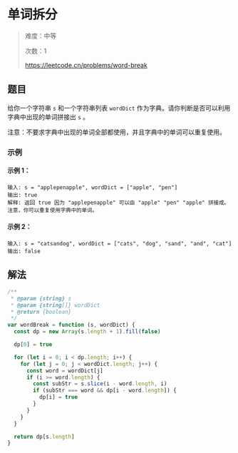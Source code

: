 # 单词拆分

> 难度：中等
>
> 次数：1
>
> https://leetcode.cn/problems/word-break

## 题目

给你一个字符串 `s` 和一个字符串列表 `wordDict` 作为字典。请你判断是否可以利用字典中出现的单词拼接出 `s` 。

注意：不要求字典中出现的单词全部都使用，并且字典中的单词可以重复使用。

### 示例

#### 示例 1：

```
输入: s = "applepenapple", wordDict = ["apple", "pen"]
输出: true
解释: 返回 true 因为 "applepenapple" 可以由 "apple" "pen" "apple" 拼接成。
注意，你可以重复使用字典中的单词。
```

#### 示例 2：

```
输入: s = "catsandog", wordDict = ["cats", "dog", "sand", "and", "cat"]
输出: false
```

## 解法

```javascript
/**
 * @param {string} s
 * @param {string[]} wordDict
 * @return {boolean}
 */
var wordBreak = function (s, wordDict) {
  const dp = new Array(s.length + 1).fill(false)

  dp[0] = true

  for (let i = 0; i < dp.length; i++) {
    for (let j = 0; j < wordDict.length; j++) {
      const word = wordDict[j]
      if (i >= word.length) {
        const subStr = s.slice(i - word.length, i)
        if (subStr === word && dp[i - word.length]) {
          dp[i] = true
        }
      }
    }
  }

  return dp[s.length]
}
```
